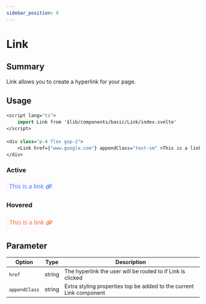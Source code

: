 ```yaml
---
sidebar_position: 9
---
```


# Link

## Summary

Link allows you to create a hyperlink for your page.

## Usage

```sv title="MyPage/+page.svelte"
<script lang="ts">
    import Link from '$lib/components/basic/Link/index.svelte'
</script>

<div class="p-4 flex gap-2">
    <Link href={"www.google.com"} appendClass="text-sm" >This is a link</Link>
</div>


```

### Active

![](./assets/link.png)

### Hovered

![](./assets/link-hovered.png)

## Parameter

| Option        | Type   | Description                                                         |
| ------------- | ------ | ------------------------------------------------------------------- |
| `href`        | string | The hyperlink the user will be routed to if Link is clicked         |
| `appendClass` | string | Extra styling properties top be added to the current Link component |
